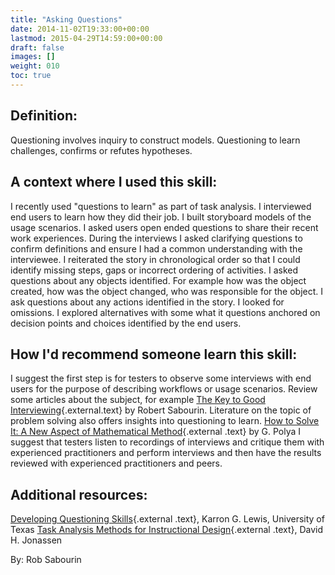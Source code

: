 ```yaml
---
title: "Asking Questions"
date: 2014-11-02T19:33:00+00:00
lastmod: 2015-04-29T14:59:00+00:00
draft: false
images: []
weight: 010
toc: true
---
```


## Definition:

Questioning involves inquiry to construct models.
Questioning to learn challenges, confirms or refutes hypotheses.


## A context where I used this skill:

I recently used "questions to learn" as part of task analysis.
I interviewed end users to learn how they did their job.
I built storyboard models of the usage scenarios.
I asked users open ended questions to share their recent work experiences.
During the interviews I asked clarifying questions to confirm definitions and ensure I had a common understanding with the interviewee.
I reiterated the story in chronological order so that I could identify missing steps, gaps or incorrect ordering of activities.
I asked questions about any objects identified.
For example how was the object created, how was the object changed, who was responsible for the object.
I ask questions about any actions identified in the story.
I looked for omissions.
I explored alternatives with some what it questions anchored on decision points and choices identified by the end users.


## How I'd recommend someone learn this skill:

I suggest the first step is for testers to observe some interviews with end users for the purpose of describing workflows or usage scenarios.
Review some articles about the subject, for example [The Key to Good Interviewing](http://www.amibugshare.com/articles/Article_The_Key_to_Good_Interviewing.pdf){.external.text} by Robert Sabourin.
Literature on the topic of problem solving also offers insights into questioning to learn.
[How to Solve It: A New Aspect of Mathematical Method](http://www.amazon.com/How%E2%80%91Solve%E2%80%91Mathematical%E2%80%91Princeton%E2%80%91Science/dp/069111966X/ref=sr_1_1?s=books&ie=UTF8&qid=1386429129&sr=1%E2%80%911&keywords=how+to+solve+it+g+polya){.external
.text} by G. Polya
I suggest that testers listen to recordings of interviews and critique them with experienced practitioners and perform interviews and then have the results reviewed with experienced practitioners and peers.

## Additional resources:

[Developing Questioning Skills](http://ncnewschools.org/uploads/library/0807-questioning-article.pdf){.external
.text}, Karron G. Lewis, University of Texas
[Task Analysis Methods for Instructional Design](http://www.amazon.com/Task%E2%80%91Analysis%E2%80%91Methods%E2%80%91Instructional%E2%80%91Design/dp/0805830863/ref=sr_1_4?s=books&ie=UTF8&qid=1386429395&sr=1%E2%80%914&keywords=task+analysis){.external
.text}, David H. Jonassen

By: Rob Sabourin

